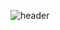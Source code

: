 ![header](https://capsule-render.vercel.app/api?type=transparent&color=#4B0082&height=500&section=header&text=Jeong%20Seok%20Hyeon&fontSize=100)
